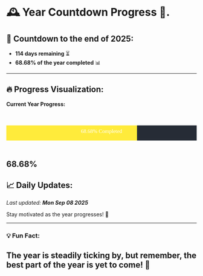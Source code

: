 
# &#x1F570; **Year Countdown Progress** &#x1F389;.

## &#x1F4C5; Countdown to the end of 2025:
- **114 days remaining** &#x23F3;
- **68.68% of the year completed** &#x1F4CA;

---

## &#x1F525; **Progress Visualization**:

**Current Year Progress:**

<br><br>
![Progress Bar](https://raw.githubusercontent.com/dayanidigv/year-countdown-progress/main/progress-bar.svg)
<br><br>

**68.68%**
---

## &#x1F4C8; **Daily Updates**:

_Last updated: **Mon Sep 08 2025**_

Stay motivated as the year progresses! &#x1F680;

--- 

### &#x1F4A1; **Fun Fact:**
The year is steadily ticking by, but remember, the best part of the year is yet to come! &#x1F31F;
---
